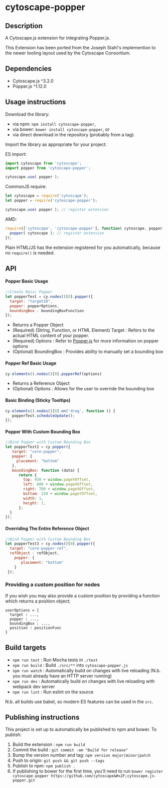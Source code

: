 cytoscape-popper
================================================================================


## Description

A Cytoscape.js extension for integrating Popper.js.

This Extension has been ported from the Joseph Stahl's implemention to the newer tooling layout used by the Cytoscape Consortium.


## Dependencies

 * Cytoscape.js ^3.2.0
 * Popper.js ^1.12.0


## Usage instructions

Download the library:
 * via npm: `npm install cytoscape-popper`,
 * via bower: `bower install cytoscape-popper`, or
 * via direct download in the repository (probably from a tag).

Import the library as appropriate for your project:

ES import:

```js
import cytoscape from 'cytoscape';
import popper from 'cytoscape-popper';

cytoscape.use( popper );
```

CommonJS require:

```js
let cytoscape = require('cytoscape');
let popper = require('cytoscape-popper');

cytoscape.use( popper ); // register extension
```

AMD:

```js
require(['cytoscape', 'cytoscape-popper'], function( cytoscape, popper ){
  popper( cytoscape ); // register extension
});
```

Plain HTML/JS has the extension registered for you automatically, because no `require()` is needed.


## API

#### Popper Basic Usage 
``` js
//Create Basic Popper
let popperTest = cy.nodes()[0].popper({
  target: "targetID",
  popper: popperOptions,
  boundingBox : boundingBoxFunction
});
```
* Returns a Popper Object  
* (Required) (String, Function, or HTML Element) Target : Refers to the actual HTML content of your popper. 
* (Required) Options : Refer to [Popper.js](http://popper.js.org) for more information on popper options
* (Optional) BoundingBox : Provides ability to manually set a bounding box

#### Popper Ref Basic Usage
``` js 
cy.elements().nodes()[0].popperRef(options)
```

* Returns a Reference Object
* (Optional) Options : Allows for the user to override the bounding box 

#### Basic Binding (Sticky Tooltips)
```js
cy.elements().nodes()[0].on('drag', function () {
   popperTest.scheduleUpdate();
});
```

#### Popper With Custom Bounding Box
```js
//Bind Popper with Custom Bounding Box
let popperTest2 = cy.popper({
   target: "core-popper",
   popper: {
     placement: "bottom"
   },
   boundingBox: function (data) {
      return {
        top: 450 + window.pageYOffset,
        left: 600 + window.pageXOffset,
        right: 700 + window.pageXOffset,
        bottom: 220 + window.pageYOffset,
        width: 1,
        height: 1,
      };
  }
});
```

#### Overriding The Entire Reference Object
```js
//Bind Popper with Custom Bounding Box
let popperTest3 = cy.nodes()[0].popper({
  target: "core-popper-ref",
  refObject : refObject,
    popper: {
       placement: "bottom"
    }
 });
```

### Providing a custom position for nodes
If you wish you may also provide a custom position by providing a function which returns a position object; 

```
userOptions = {
  target : ...,
  popper : ...,
  boundingBox : ...,
  position : positionFunc
}
```

## Build targets

* `npm run test` : Run Mocha tests in `./test`
* `npm run build` : Build `./src/**` into `cytoscape-popper.js`
* `npm run watch` : Automatically build on changes with live reloading (N.b. you must already have an HTTP server running)
* `npm run dev` : Automatically build on changes with live reloading with webpack dev server
* `npm run lint` : Run eslint on the source

N.b. all builds use babel, so modern ES features can be used in the `src`.


## Publishing instructions

This project is set up to automatically be published to npm and bower.  To publish:

1. Build the extension : `npm run build`
1. Commit the build : `git commit -am "Build for release"`
1. Bump the version number and tag: `npm version major|minor|patch`
1. Push to origin: `git push && git push --tags`
1. Publish to npm: `npm publish .`
1. If publishing to bower for the first time, you'll need to run `bower register cytoscape-popper https://github.com/cytoscape&#x2F;cytoscape.js-popper.git`
